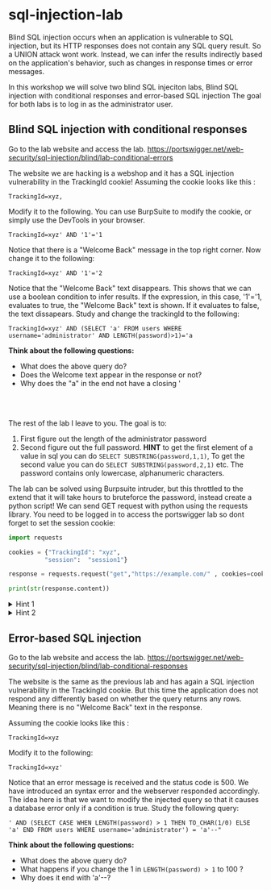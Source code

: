# sql-injection-lab

Blind SQL injection occurs when an application is vulnerable to SQL injection, but its HTTP responses does not contain any SQL query result. So a UNION attack wont work.
Instead, we can infer the results indirectly based on the application's behavior, such as changes in response times or error messages.

In this workshop we will solve two blind SQL injeciton labs, Blind SQL injection with conditional responses and error-based SQL injection
The goal for both labs is to log in as the administrator user. 

## Blind SQL injection with conditional responses 
Go to the lab website and access the lab.
https://portswigger.net/web-security/sql-injection/blind/lab-conditional-errors

The website we are hacking is a webshop and it has a SQL injection vulnerability in the TrackingId cookie!
Assuming the cookie looks like this :

``` 
TrackingId=xyz, 
```

Modify it to the following. You can use BurpSuite to modify the cookie, or simply use the DevTools in your browser.

``` 
TrackingId=xyz' AND '1'='1
```

Notice that there is a "Welcome Back" message in the top right corner. Now change it to the following:

``` 
TrackingId=xyz' AND '1'='2
```

Notice that the "Welcome Back" text disappears. This shows that we can use a boolean condition to infer results. If the expression, in this case, '1'='1, evaluates to true, the "Welcome Back" text is shown. If it evaluates to false, the text dissapears. Study and change the trackingId to the following:

``` 
TrackingId=xyz' AND (SELECT 'a' FROM users WHERE username='administrator' AND LENGTH(password)>1)='a
```
**Think about the following questions:**

* What does the above query do?
* Does the Welcome text appear in the response or not? 
* Why does the "a" in the end not have a closing '

<br/><br/>



The rest of the lab I leave to you. The goal is to:
1. First figure out the length of the administrator password
2. Second figure out the full password. **HINT** to get the first element of a value in sql you can do `` SELECT SUBSTRING(password,1,1) ``, To get the second value you can do `` SELECT SUBSTRING(password,2,1) `` etc. The password contains only lowercase, alphanumeric characters.

The lab can be solved using Burpsuite intruder, but this throttled to the extend that it will take hours to bruteforce the password, instead create a python script!
We can send GET request with python using the requests library. 
You need to be logged in to access the portswigger lab so dont forget to set the session cookie:

``` python
import requests

cookies = {"TrackingId": "xyz",
          "session":  "session1"}

response = requests.request("get","https://example.com/" , cookies=cookies)

print(str(response.content))
```


<details>
  <summary>Hint 1</summary>
  To check if the first letter of the administrator password is an 'a', append the following to the TrackerId cookie : 

  ```
   ' AND (SELECT SUBSTRING(password,1,1) FROM users WHERE username='administrator')='a  
  ```
</details>

<details>
  <summary>Hint 2</summary>
           Use the SQL code from Hint 1 and create a python script that iterates over all possible password letters, with each iteration perform a get request to lab site. If the response contains the word "Welcome", we have found the first letter of the password. Continue to find the second letter and so on until the entire password is found! 
</details>

## Error-based SQL injection

Go to the lab website and access the lab.
https://portswigger.net/web-security/sql-injection/blind/lab-conditional-responses

The website is the same as the previous lab and has again a SQL injection vulnerability in the TrackingId cookie. But this time the application does not respond any differently based on whether the query returns any rows. Meaning there is no "Welcome Back" text in the response. 

Assuming the cookie looks like this :

``` 
TrackingId=xyz
```
Modify it to the following:

``` 
TrackingId=xyz'
```

Notice that an error message is received and the status code is 500. We have introduced an syntax error and the webserver responded accordingly. The idea here is that we want to modify the injected query so that it causes a database error only if a condition is true. Study the following query:
``` 
' AND (SELECT CASE WHEN LENGTH(password) > 1 THEN TO_CHAR(1/0) ELSE 'a' END FROM users WHERE username='administrator') = 'a'--"
```

**Think about the following questions:**

* What does the above query do?
* What happens if you change the 1 in `` LENGTH(password) > 1 `` to 100 ? 
* Why does it end with 'a'--?


